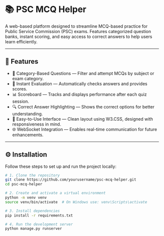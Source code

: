 # 📚 PSC MCQ Helper

A web-based platform designed to streamline MCQ-based practice for Public Service Commission (PSC) exams. Features categorized question banks, instant scoring, and easy access to correct answers to help users learn efficiently.

---

## 🚀 Features

- 📂 Category-Based Questions — Filter and attempt MCQs by subject or exam category.  
- 🧠 Instant Evaluation — Automatically checks answers and provides scores.  
- 📊 Scoreboard — Tracks and displays performance after each quiz session.  
- 🔍 Correct Answer Highlighting — Shows the correct options for better understanding.  
- 🧾 Easy-to-Use Interface — Clean layout using W3.CSS, designed with responsiveness in mind.  
- 🌐 WebSocket Integration — Enables real-time communication for future enhancements.

---

## ⚙️ Installation

Follow these steps to set up and run the project locally:

```bash
# 1. Clone the repository
git clone https://github.com/yourusername/psc-mcq-helper.git
cd psc-mcq-helper

# 2. Create and activate a virtual environment
python -m venv venv
source venv/bin/activate  # On Windows use: venv\Scripts\activate

# 3. Install dependencies
pip install -r requirements.txt

# 4. Run the development server
python manage.py runserver
